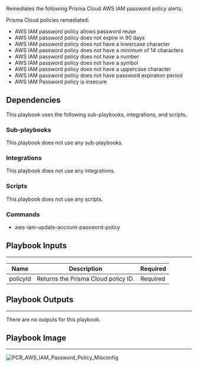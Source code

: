 Remediates the following Prisma Cloud AWS IAM password policy alerts.

Prisma Cloud policies remediated:
- AWS IAM password policy allows password reuse
- AWS IAM password policy does not expire in 90 days
- AWS IAM password policy does not have a lowercase character
- AWS IAM password policy does not have a minimum of 14 characters
- AWS IAM password policy does not have a number
- AWS IAM password policy does not have a symbol
- AWS IAM password policy does not have a uppercase character
- AWS IAM password policy does not have password expiration period
- AWS IAM Password policy is insecure

## Dependencies
This playbook uses the following sub-playbooks, integrations, and scripts.

### Sub-playbooks
This playbook does not use any sub-playbooks.

### Integrations
This playbook does not use any integrations.

### Scripts
This playbook does not use any scripts.

### Commands
* aws-iam-update-account-password-policy

## Playbook Inputs
---

| **Name** | **Description** | **Required** |
| --- | --- | --- | 
| policyId | Returns the Prisma Cloud policy ID. | Required |

## Playbook Outputs
---
There are no outputs for this playbook.

## Playbook Image
---
![PCR_AWS_IAM_Password_Policy_Misconfig](https://raw.githubusercontent.com/cvescan/cvescan/1bdd5229392bd86f0cc58265a24df23ee3f7e662/docs/images/playbooks/PCR_AWS_IAM_Password_Policy_Misconfig.png)
